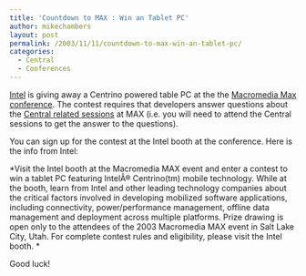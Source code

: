 ```yaml
---
title: 'Countdown to MAX : Win an Tablet PC'
author: mikechambers
layout: post
permalink: /2003/11/11/countdown-to-max-win-an-tablet-pc/
categories:
  - Central
  - Conferences
---
```



[Intel][1] is giving away a Centrino powered table PC at the the [Macromedia Max conference][2]. The contest requires that developers answer questions about the [Central related sessions][3] at MAX (i.e. you will need to attend the Central sessions to get the answer to the questions).

You can sign up for the contest at the Intel booth at the conference. Here is the info from Intel:

*Visit the Intel booth at the Macromedia MAX event and enter a contest to win a tablet PC featuring IntelÂ® Centrino(tm) mobile technology. While at the booth, learn from Intel and other leading technology companies about the critical factors involved in developing mobilized software applications, including connectivity, power/performance management, offline data management and deployment across multiple platforms. Prize drawing is open only to the attendees of the 2003 Macromedia MAX event in Salt Lake City, Utah. For complete contest rules and eligibility, please visit the Intel booth. *

Good luck!

 [1]: http://www.intel.com
 [2]: http://www.macromedia.com/macromedia/conference/
 [3]: http://www.markme.com/mesh/archives/003702.cfm